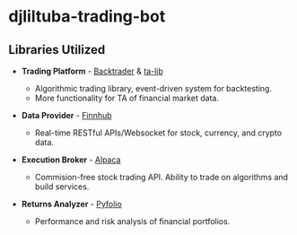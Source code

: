 # djliltuba-trading-bot

## Libraries Utilized

-   **Trading Platform**  - [Backtrader](https://github.com/mementum/backtrader) & [ta-lib](https://github.com/mrjbq7/ta-lib)
    - Algorithmic trading library, event-driven system for backtesting.
    - More functionality for TA of financial market data.

-   **Data Provider**     - [Finnhub](https://finnhub.io/)
    - Real-time RESTful APIs/Websocket for stock, currency, and crypto data.

-   **Execution Broker**  - [Alpaca](https://alpaca.markets/) 
    - Commision-free stock trading API. Ability to trade on algorithms and build services.

-   **Returns Analyzer**  - [Pyfolio](https://github.com/quantopian/pyfolio)
    - Performance and risk analysis of financial portfolios.